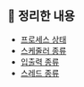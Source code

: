 ## 📑 정리한 내용
- [프로세스 상태](./processState.md)
- [스케줄러 종류](./schedulerType.md)
- [입출력 종류](./inputOutType.md)
- [스레드 종류](./thread.md)
